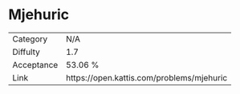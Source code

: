 # Mjehuric

<table>
    <tr>
        <td>Category</td>
        <td>N/A</td>
    </tr>
    <tr>
        <td>Diffulty</td>
        <td>1.7</td>
    </tr>
    <tr>
        <td>Acceptance</td>
        <td>53.06 %</td>
    </tr>
    <tr>
        <td>Link</td>
        <td>https://open.kattis.com/problems/mjehuric</td>
    </tr>
</table>